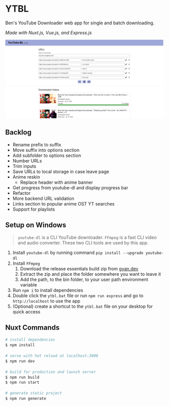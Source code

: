 # YTBL

Ben's YouTube Downloader web app for single and batch downloading.

_Made with Nuxt.js, Vue.js, and Express.js_

![Screenshot of YTBL](./static/screenshot.png)

## Backlog

-   Rename prefix to suffix
-   Move suffix into options section
-   Add subfolder to options section
-   Number URLs
-   Trim inputs
-   Save URLs to local storage in case leave page
-   Anime reskin
    - Replace header with anime banner
-   Get progress from youtube-dl and display progress bar
-   Refactor
-   More backend URL validation
-   Links section to popular anime OST YT searches
-   Support for playlists

## Setup on Windows

> `youtube-dl` is a CLI YouTube downloader. `FFmpeg` is a fast CLI video and audio converter. These two CLI tools are used by this app.

1. Install `youtube-dl` by running command `pip install --upgrade youtube-dl`
2. Install `FFmpeg`
    1. Download the release essentials build zip from [gyan.dev](https://www.gyan.dev/ffmpeg/builds/)
    2. Extract the zip and place the folder somewhere you want to leave it
    3. Add the path, to the bin folder, to your user path environment variable
3. Run `npm i` to install dependencies
4. Double click the `ytbl.bat` file or run `npm run express` and go to `http://localhost` to use the app
5. (Optional) create a shortcut to the `ytbl.bat` file on your desktop for quick access

## Nuxt Commands

```bash
# install dependencies
$ npm install

# serve with hot reload at localhost:3000
$ npm run dev

# build for production and launch server
$ npm run build
$ npm run start

# generate static project
$ npm run generate
```
